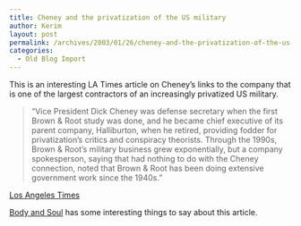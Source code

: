 ```yaml
---
title: Cheney and the privatization of the US military
author: Kerim
layout: post
permalink: /archives/2003/01/26/cheney-and-the-privatization-of-the-us-military/
categories:
  - Old Blog Import
---
```

This is an interesting LA Times article on Cheney&#8217;s links to the company that is one of the largest contractors of an increasingly privatized US military.


>   &#8220;Vice President Dick Cheney was defense secretary when the first Brown & Root study was done, and he became chief executive of its parent company, Halliburton, when he retired, providing fodder for privatization&#8217;s critics and conspiracy theorists. Through the 1990s, Brown & Root&#8217;s military business grew exponentially, but a company spokesperson, saying that had nothing to do with the Cheney connection, noted that Brown & Root has been doing extensive government work since the 1940s.&#8221;


<a href="http://www.latimes.com/templates/misc/printstory.jsp?slug=la%2Dfg%2Dcivilians24jan24&section=%2Fnews%2Fnationworld%2Fnation%2Fwire" onclick="_gaq.push(['_trackEvent', 'outbound-article', 'http://www.latimes.com/templates/misc/printstory.jsp?slug=la%2Dfg%2Dcivilians24jan24&section=%2Fnews%2Fnationworld%2Fnation%2Fwire', 'Los Angeles Times']);" >Los Angeles Times</a>

<a href="http://www.bodyandsoul.blogspot.com/2003_01_01_bodyandsoul_archive.html#88049045" onclick="_gaq.push(['_trackEvent', 'outbound-article', 'http://www.bodyandsoul.blogspot.com/2003_01_01_bodyandsoul_archive.html#88049045', 'Body and Soul']);" >Body and Soul</a> has some interesting things to say about this article.

